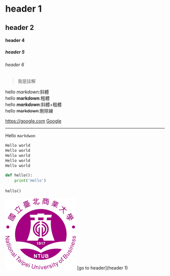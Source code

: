 # header 1
## header 2

#### header 4
##### header 5
###### header 6

>我是註解

hello *markdown*:斜體  
hello **markdown**:粗體  
hello ***markdown***:斜體+粗體  
hello ~~markdown~~:刪除線  

<https://google.com>
[Google](https://gooogle.com)

---
Hello `markdwon`


```
Hello world
Hello world
Hello world
Hello world
Hello world
```

```python
def hello():
    print('Hello')

hello()
```

![](./ntub.png)
[go to header](header 1)